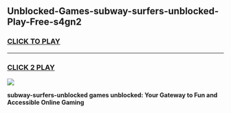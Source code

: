 
## Unblocked-Games-subway-surfers-unblocked-Play-Free-s4gn2
<h3>
<a href="https://premium76.site?title=subway-surfers-unblocked&ref=10A">CLICK TO PLAY</a></h3>
<hr>

<h3>
<a href="https://premium76.site?title=subway-surfers-unblocked&ref=10A">CLICK 2 PLAY</a>
  
</h3>

<a href="https://premium76.site?title=subway-surfers-unblocked&ref=10A"><img src="https://clearcache.store/games.png"></a>


**subway-surfers-unblocked games unblocked: Your Gateway to Fun and Accessible Online Gaming**
